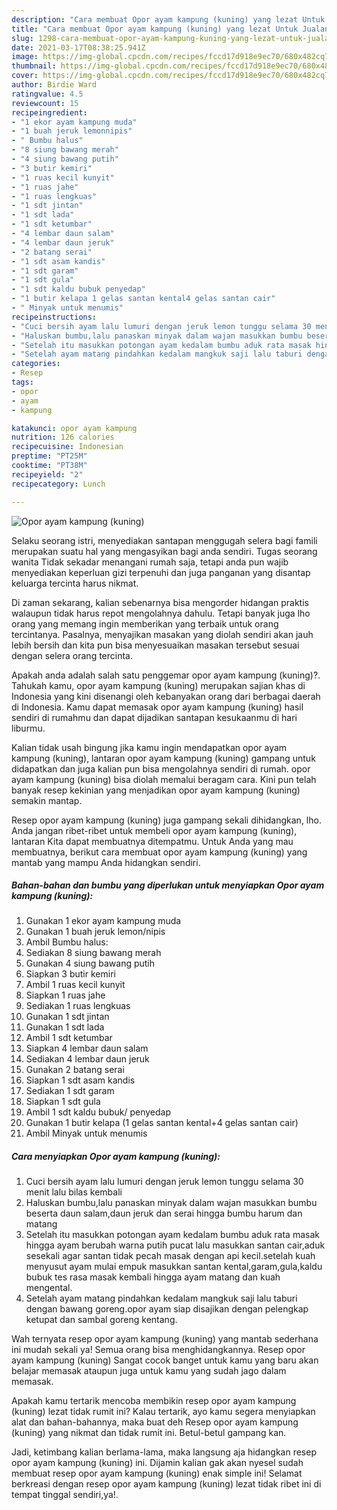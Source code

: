 ```yaml
---
description: "Cara membuat Opor ayam kampung (kuning) yang lezat Untuk Jualan"
title: "Cara membuat Opor ayam kampung (kuning) yang lezat Untuk Jualan"
slug: 1298-cara-membuat-opor-ayam-kampung-kuning-yang-lezat-untuk-jualan
date: 2021-03-17T08:38:25.941Z
image: https://img-global.cpcdn.com/recipes/fccd17d918e9ec70/680x482cq70/opor-ayam-kampung-kuning-foto-resep-utama.jpg
thumbnail: https://img-global.cpcdn.com/recipes/fccd17d918e9ec70/680x482cq70/opor-ayam-kampung-kuning-foto-resep-utama.jpg
cover: https://img-global.cpcdn.com/recipes/fccd17d918e9ec70/680x482cq70/opor-ayam-kampung-kuning-foto-resep-utama.jpg
author: Birdie Ward
ratingvalue: 4.5
reviewcount: 15
recipeingredient:
- "1 ekor ayam kampung muda"
- "1 buah jeruk lemonnipis"
- " Bumbu halus"
- "8 siung bawang merah"
- "4 siung bawang putih"
- "3 butir kemiri"
- "1 ruas kecil kunyit"
- "1 ruas jahe"
- "1 ruas lengkuas"
- "1 sdt jintan"
- "1 sdt lada"
- "1 sdt ketumbar"
- "4 lembar daun salam"
- "4 lembar daun jeruk"
- "2 batang serai"
- "1 sdt asam kandis"
- "1 sdt garam"
- "1 sdt gula"
- "1 sdt kaldu bubuk penyedap"
- "1 butir kelapa 1 gelas santan kental4 gelas santan cair"
- " Minyak untuk menumis"
recipeinstructions:
- "Cuci bersih ayam lalu lumuri dengan jeruk lemon tunggu selama 30 menit lalu bilas kembali"
- "Haluskan bumbu,lalu panaskan minyak dalam wajan masukkan bumbu beserta daun salam,daun jeruk dan serai hingga bumbu harum dan matang"
- "Setelah itu masukkan potongan ayam kedalam bumbu aduk rata masak hingga ayam berubah warna putih pucat lalu masukkan santan cair,aduk sesekali agar santan tidak pecah masak dengan api kecil.setelah kuah menyusut ayam mulai empuk masukkan santan kental,garam,gula,kaldu bubuk tes rasa masak kembali hingga ayam matang dan kuah mengental."
- "Setelah ayam matang pindahkan kedalam mangkuk saji lalu taburi dengan bawang goreng.opor ayam siap disajikan dengan pelengkap ketupat dan sambal goreng kentang."
categories:
- Resep
tags:
- opor
- ayam
- kampung

katakunci: opor ayam kampung 
nutrition: 126 calories
recipecuisine: Indonesian
preptime: "PT25M"
cooktime: "PT38M"
recipeyield: "2"
recipecategory: Lunch

---
```



![Opor ayam kampung (kuning)](https://img-global.cpcdn.com/recipes/fccd17d918e9ec70/680x482cq70/opor-ayam-kampung-kuning-foto-resep-utama.jpg)

Selaku seorang istri, menyediakan santapan menggugah selera bagi famili merupakan suatu hal yang mengasyikan bagi anda sendiri. Tugas seorang  wanita Tidak sekadar menangani rumah saja, tetapi anda pun wajib menyediakan keperluan gizi terpenuhi dan juga panganan yang disantap keluarga tercinta harus nikmat.

Di zaman  sekarang, kalian sebenarnya bisa mengorder hidangan praktis walaupun tidak harus repot mengolahnya dahulu. Tetapi banyak juga lho orang yang memang ingin memberikan yang terbaik untuk orang tercintanya. Pasalnya, menyajikan masakan yang diolah sendiri akan jauh lebih bersih dan kita pun bisa menyesuaikan masakan tersebut sesuai dengan selera orang tercinta. 



Apakah anda adalah salah satu penggemar opor ayam kampung (kuning)?. Tahukah kamu, opor ayam kampung (kuning) merupakan sajian khas di Indonesia yang kini disenangi oleh kebanyakan orang dari berbagai daerah di Indonesia. Kamu dapat memasak opor ayam kampung (kuning) hasil sendiri di rumahmu dan dapat dijadikan santapan kesukaanmu di hari liburmu.

Kalian tidak usah bingung jika kamu ingin mendapatkan opor ayam kampung (kuning), lantaran opor ayam kampung (kuning) gampang untuk didapatkan dan juga kalian pun bisa mengolahnya sendiri di rumah. opor ayam kampung (kuning) bisa diolah memalui beragam cara. Kini pun telah banyak resep kekinian yang menjadikan opor ayam kampung (kuning) semakin mantap.

Resep opor ayam kampung (kuning) juga gampang sekali dihidangkan, lho. Anda jangan ribet-ribet untuk membeli opor ayam kampung (kuning), lantaran Kita dapat membuatnya ditempatmu. Untuk Anda yang mau membuatnya, berikut cara membuat opor ayam kampung (kuning) yang mantab yang mampu Anda hidangkan sendiri.

<!--inarticleads1-->

##### Bahan-bahan dan bumbu yang diperlukan untuk menyiapkan Opor ayam kampung (kuning):

1. Gunakan 1 ekor ayam kampung muda
1. Gunakan 1 buah jeruk lemon/nipis
1. Ambil  Bumbu halus:
1. Sediakan 8 siung bawang merah
1. Gunakan 4 siung bawang putih
1. Siapkan 3 butir kemiri
1. Ambil 1 ruas kecil kunyit
1. Siapkan 1 ruas jahe
1. Sediakan 1 ruas lengkuas
1. Gunakan 1 sdt jintan
1. Gunakan 1 sdt lada
1. Ambil 1 sdt ketumbar
1. Siapkan 4 lembar daun salam
1. Sediakan 4 lembar daun jeruk
1. Gunakan 2 batang serai
1. Siapkan 1 sdt asam kandis
1. Sediakan 1 sdt garam
1. Siapkan 1 sdt gula
1. Ambil 1 sdt kaldu bubuk/ penyedap
1. Gunakan 1 butir kelapa (1 gelas santan kental+4 gelas santan cair)
1. Ambil  Minyak untuk menumis




<!--inarticleads2-->

##### Cara menyiapkan Opor ayam kampung (kuning):

1. Cuci bersih ayam lalu lumuri dengan jeruk lemon tunggu selama 30 menit lalu bilas kembali
1. Haluskan bumbu,lalu panaskan minyak dalam wajan masukkan bumbu beserta daun salam,daun jeruk dan serai hingga bumbu harum dan matang
1. Setelah itu masukkan potongan ayam kedalam bumbu aduk rata masak hingga ayam berubah warna putih pucat lalu masukkan santan cair,aduk sesekali agar santan tidak pecah masak dengan api kecil.setelah kuah menyusut ayam mulai empuk masukkan santan kental,garam,gula,kaldu bubuk tes rasa masak kembali hingga ayam matang dan kuah mengental.
1. Setelah ayam matang pindahkan kedalam mangkuk saji lalu taburi dengan bawang goreng.opor ayam siap disajikan dengan pelengkap ketupat dan sambal goreng kentang.




Wah ternyata resep opor ayam kampung (kuning) yang mantab sederhana ini mudah sekali ya! Semua orang bisa menghidangkannya. Resep opor ayam kampung (kuning) Sangat cocok banget untuk kamu yang baru akan belajar memasak ataupun juga untuk kamu yang sudah jago dalam memasak.

Apakah kamu tertarik mencoba membikin resep opor ayam kampung (kuning) lezat tidak rumit ini? Kalau tertarik, ayo kamu segera menyiapkan alat dan bahan-bahannya, maka buat deh Resep opor ayam kampung (kuning) yang nikmat dan tidak rumit ini. Betul-betul gampang kan. 

Jadi, ketimbang kalian berlama-lama, maka langsung aja hidangkan resep opor ayam kampung (kuning) ini. Dijamin kalian gak akan nyesel sudah membuat resep opor ayam kampung (kuning) enak simple ini! Selamat berkreasi dengan resep opor ayam kampung (kuning) lezat tidak ribet ini di tempat tinggal sendiri,ya!.

